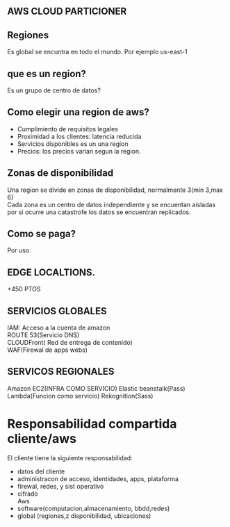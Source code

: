 ## AWS CLOUD PARTICIONER

## Regiones
Es global se encuntra en todo el mundo.
Por ejemplo us-east-1

## que es un region?
Es un grupo de centro de datos?

## Como elegir una region de aws?

- Cumplimiento de requisitos legales
- Proximidad a los clientes: latencia reducida
- Servicios disponibles es un una region
- Precios: los precios varian segun la region.

## Zonas de disponibilidad
Una region se divide en zonas de disponibilidad, normalmente 3(min 3,max 6)  
Cada zona es un centro de datos independiente y se encuentan aisladas por si ocurre una catastrofe
los datos se encuentran replicados.

## Como se paga?

Por uso.

##  EDGE LOCALTIONS.
+450 PTOS

## SERVICIOS GLOBALES

IAM: Acceso a la cuenta de amazon  
ROUTE 53(Servicio DNS)  
CLOUDFront( Red de entrega de contenido)    
WAF(Firewal de apps webs)

## SERVICOS REGIONALES
Amazon EC2(INFRA COMO SERVICIO)
Elastic beanstalk(Pass)
Lambda(Funcion como servicio)
Rekognition(Sass)


# Responsabilidad compartida cliente/aws

El cliente tiene la siguiente responsabilidad:
- datos del cliente
- administracon de acceso, identidades, apps, plataforma
- firewal, redes, y sist operativo
- cifrado  
Aws
- software(computacion,almacenamiento, bbdd,redes)
- global (regiones,z disponibilidad, ubicaciones)
